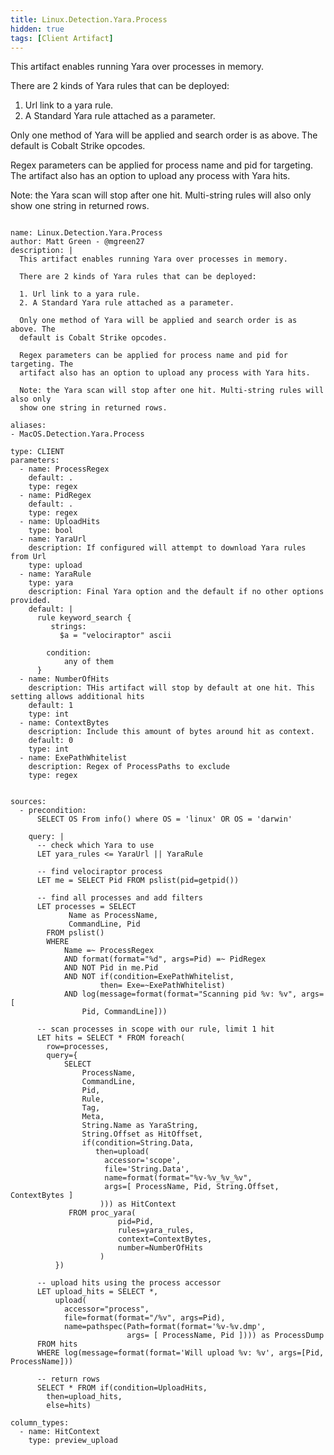 ```yaml
---
title: Linux.Detection.Yara.Process
hidden: true
tags: [Client Artifact]
---
```


This artifact enables running Yara over processes in memory.

There are 2 kinds of Yara rules that can be deployed:

1. Url link to a yara rule.
2. A Standard Yara rule attached as a parameter.

Only one method of Yara will be applied and search order is as above. The
default is Cobalt Strike opcodes.

Regex parameters can be applied for process name and pid for targeting. The
artifact also has an option to upload any process with Yara hits.

Note: the Yara scan will stop after one hit. Multi-string rules will also only
show one string in returned rows.


<pre><code class="language-yaml">
name: Linux.Detection.Yara.Process
author: Matt Green - @mgreen27
description: |
  This artifact enables running Yara over processes in memory.

  There are 2 kinds of Yara rules that can be deployed:

  1. Url link to a yara rule.
  2. A Standard Yara rule attached as a parameter.

  Only one method of Yara will be applied and search order is as above. The
  default is Cobalt Strike opcodes.

  Regex parameters can be applied for process name and pid for targeting. The
  artifact also has an option to upload any process with Yara hits.

  Note: the Yara scan will stop after one hit. Multi-string rules will also only
  show one string in returned rows.

aliases:
- MacOS.Detection.Yara.Process

type: CLIENT
parameters:
  - name: ProcessRegex
    default: .
    type: regex
  - name: PidRegex
    default: .
    type: regex
  - name: UploadHits
    type: bool
  - name: YaraUrl
    description: If configured will attempt to download Yara rules from Url
    type: upload
  - name: YaraRule
    type: yara
    description: Final Yara option and the default if no other options provided.
    default: |
      rule keyword_search {
         strings:
           $a = "velociraptor" ascii

        condition:
            any of them
      }
  - name: NumberOfHits
    description: THis artifact will stop by default at one hit. This setting allows additional hits
    default: 1
    type: int
  - name: ContextBytes
    description: Include this amount of bytes around hit as context.
    default: 0
    type: int
  - name: ExePathWhitelist
    description: Regex of ProcessPaths to exclude
    type: regex


sources:
  - precondition:
      SELECT OS From info() where OS = 'linux' OR OS = 'darwin'

    query: |
      -- check which Yara to use
      LET yara_rules &lt;= YaraUrl || YaraRule

      -- find velociraptor process
      LET me = SELECT Pid FROM pslist(pid=getpid())

      -- find all processes and add filters
      LET processes = SELECT
             Name as ProcessName,
             CommandLine, Pid
        FROM pslist()
        WHERE
            Name =~ ProcessRegex
            AND format(format="%d", args=Pid) =~ PidRegex
            AND NOT Pid in me.Pid
            AND NOT if(condition=ExePathWhitelist,
                    then= Exe=~ExePathWhitelist)
            AND log(message=format(format="Scanning pid %v: %v", args=[
                Pid, CommandLine]))

      -- scan processes in scope with our rule, limit 1 hit
      LET hits = SELECT * FROM foreach(
        row=processes,
        query={
            SELECT
                ProcessName,
                CommandLine,
                Pid,
                Rule,
                Tag,
                Meta,
                String.Name as YaraString,
                String.Offset as HitOffset,
                if(condition=String.Data,
                   then=upload(
                     accessor='scope',
                     file='String.Data',
                     name=format(format="%v-%v_%v_%v",
                     args=[ ProcessName, Pid, String.Offset, ContextBytes ]
                    ))) as HitContext
             FROM proc_yara(
                        pid=Pid,
                        rules=yara_rules,
                        context=ContextBytes,
                        number=NumberOfHits
                    )
          })

      -- upload hits using the process accessor
      LET upload_hits = SELECT *,
          upload(
            accessor="process",
            file=format(format="/%v", args=Pid),
            name=pathspec(Path=format(format='%v-%v.dmp',
                          args= [ ProcessName, Pid ]))) as ProcessDump
      FROM hits
      WHERE log(message=format(format='Will upload %v: %v', args=[Pid, ProcessName]))

      -- return rows
      SELECT * FROM if(condition=UploadHits,
        then=upload_hits,
        else=hits)

column_types:
  - name: HitContext
    type: preview_upload

</code></pre>


